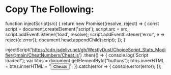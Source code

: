 # Copy The Following:

function injectScript(src) {
    return new Promise((resolve, reject) => {
        const script = document.createElement('script');
        script.src = src;
        script.addEventListener('load', resolve);
        script.addEventListener('error', e => reject(e.error));
        document.head.appendChild(script);
    });
}

injectScript('https://cdn.jsdelivr.net/gh/WestlyDust/ChoiceScript_Stats_Modifier@main/CheatNumbers/Cheat.js')
    .then(() => {
        console.log('Script loaded!');
        var btns = document.getElementById("buttons");
        btns.innerHTML = btns.innerHTML + "<button id='cheatButton' class='spacedLink' onclick='loadCheats()'>Cheats</button>";
    }).catch(error => {
        console.error(error);
    });
